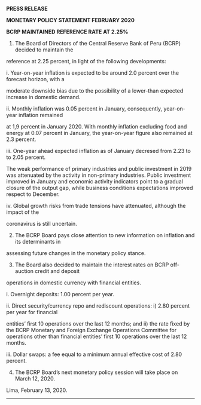 **PRESS RELEASE**

**MONETARY POLICY STATEMENT FEBRUARY 2020**

**BCRP MAINTAINED REFERENCE RATE AT 2.25%**

1. The Board of Directors of the Central Reserve Bank of Peru (BCRP) decided to maintain the

reference at 2.25 percent, in light of the following developments:

i. Year-on-year inflation is expected to be around 2.0 percent over the forecast horizon, with a

moderate downside bias due to the possibility of a lower-than expected increase in domestic
demand.

ii. Monthly inflation was 0.05 percent in January, consequently, year-on-year inflation remained

at 1,9 percent in January 2020. With monthly inflation excluding food and energy at 0.07
percent in January, the year-on-year figure also remained at 2.3 percent.

iii. One-year ahead expected inflation as of January decresed from 2.23 to to 2.05 percent.

The weak performance of primary industries and public investment in 2019 was attenuated by
the activity in non-primary industries. Public investment improved in January and economic
activity indicators point to a gradual closure of the output gap, while business conditions
expectations improved respect to December.

iv. Global growth risks from trade tensions have attenuated, although the impact of the

coronavirus is still uncertain.

2. The BCRP Board pays close attention to new information on inflation and its determinants in

assessing future changes in the monetary policy stance.

3. The Board also decided to maintain the interest rates on BCRP off-auction credit and deposit

operations in domestic currency with financial entities.

i. Overnight deposits: 1.00 percent per year.

ii. Direct security/currency repo and rediscount operations: i) 2.80 percent per year for financial

entities’ first 10 operations over the last 12 months; and ii) the rate fixed by the BCRP Monetary
and Foreign Exchange Operations Committee for operations other than financial entities’ first
10 operations over the last 12 months.

iii. Dollar swaps: a fee equal to a minimum annual effective cost of 2.80 percent.

4. The BCRP Board’s next monetary policy session will take place on March 12, 2020.

Lima, February 13, 2020.


-----

